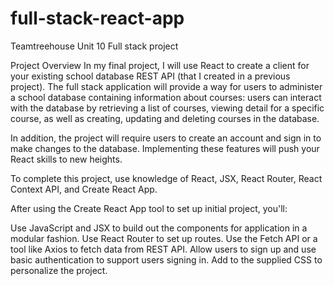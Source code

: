 # full-stack-react-app
 Teamtreehouse Unit 10 Full stack project

Project Overview
In my final project, I will use React to create a client for your existing school database REST API (that I created in a previous project). The full stack application will provide a way for users to administer a school database containing information about courses: users can interact with the database by retrieving a list of courses, viewing detail for a specific course, as well as creating, updating and deleting courses in the database.

In addition, the project will require users to create an account and sign in to make changes to the database. Implementing these features will push your React skills to new heights.

To complete this project,  use  knowledge of React, JSX, React Router, React Context API, and Create React App.

After using the Create React App tool to set up  initial project, you'll:

Use JavaScript and JSX to build out the components for  application in a modular fashion.
Use React Router to set up  routes.
Use the Fetch API or a tool like Axios to fetch data from  REST API.
Allow users to sign up and use basic authentication to support users signing in.
Add to the supplied CSS to personalize the project.




